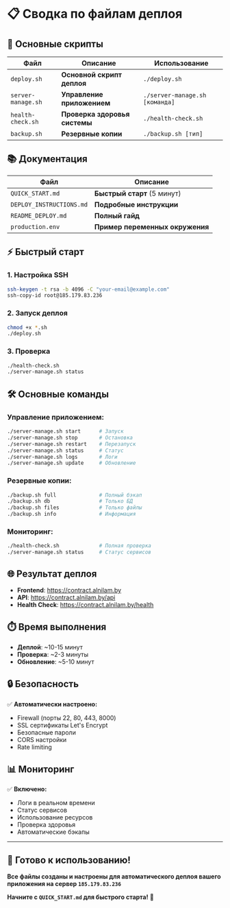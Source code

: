 # 📋 Сводка по файлам деплоя

## 🚀 Основные скрипты

| Файл | Описание | Использование |
|------|----------|---------------|
| `deploy.sh` | **Основной скрипт деплоя** | `./deploy.sh` |
| `server-manage.sh` | **Управление приложением** | `./server-manage.sh [команда]` |
| `health-check.sh` | **Проверка здоровья системы** | `./health-check.sh` |
| `backup.sh` | **Резервные копии** | `./backup.sh [тип]` |

## 📚 Документация

| Файл | Описание |
|------|----------|
| `QUICK_START.md` | **Быстрый старт** (5 минут) |
| `DEPLOY_INSTRUCTIONS.md` | **Подробные инструкции** |
| `README_DEPLOY.md` | **Полный гайд** |
| `production.env` | **Пример переменных окружения** |

## ⚡ Быстрый старт

### 1. Настройка SSH
```bash
ssh-keygen -t rsa -b 4096 -C "your-email@example.com"
ssh-copy-id root@185.179.83.236
```

### 2. Запуск деплоя
```bash
chmod +x *.sh
./deploy.sh
```

### 3. Проверка
```bash
./health-check.sh
./server-manage.sh status
```

## 🛠️ Основные команды

### Управление приложением:
```bash
./server-manage.sh start      # Запуск
./server-manage.sh stop       # Остановка
./server-manage.sh restart    # Перезапуск
./server-manage.sh status     # Статус
./server-manage.sh logs       # Логи
./server-manage.sh update     # Обновление
```

### Резервные копии:
```bash
./backup.sh full              # Полный бэкап
./backup.sh db                # Только БД
./backup.sh files             # Только файлы
./backup.sh info              # Информация
```

### Мониторинг:
```bash
./health-check.sh             # Полная проверка
./server-manage.sh status     # Статус сервисов
```

## 🌐 Результат деплоя

- **Frontend**: https://contract.alnilam.by
- **API**: https://contract.alnilam.by/api
- **Health Check**: https://contract.alnilam.by/health

## ⏱️ Время выполнения

- **Деплой**: ~10-15 минут
- **Проверка**: ~2-3 минуты
- **Обновление**: ~5-10 минут

## 🔒 Безопасность

✅ **Автоматически настроено:**
- Firewall (порты 22, 80, 443, 8000)
- SSL сертификаты Let's Encrypt
- Безопасные пароли
- CORS настройки
- Rate limiting

## 📊 Мониторинг

✅ **Включено:**
- Логи в реальном времени
- Статус сервисов
- Использование ресурсов
- Проверка здоровья
- Автоматические бэкапы

---

## 🎯 Готово к использованию!

**Все файлы созданы и настроены для автоматического деплоя вашего приложения на сервер `185.179.83.236`**

**Начните с `QUICK_START.md` для быстрого старта!** 🚀
